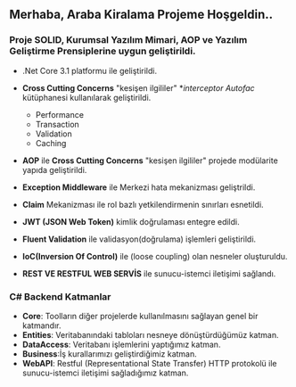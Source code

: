 ## Merhaba, Araba Kiralama Projeme Hoşgeldin..

 ### Proje SOLID, Kurumsal Yazılım Mimari, AOP ve Yazılım Geliştirme Prensiplerine uygun geliştirildi.
 
* .Net Core 3.1 platformu ile geliştirildi.
* **Cross Cutting Concerns** "kesişen ilgililer" **interceptor *Autofac** kütüphanesi kullanılarak geliştirildi.
  * Performance   
  * Transaction
  * Validation
  * Caching
  
* **AOP** ile **Cross Cutting Concerns** "kesişen ilgililer" projede modülarite yapıda geliştirildi. 
* **Exception Middleware** ile Merkezi hata mekanizması geliştrildi.
* **Claim** Mekanizması ile rol bazlı yetkilendirmenin sınırları esnetildi.
* **JWT (JSON Web Token)** kimlik doğrulaması entegre edildi.
* **Fluent Validation** ile validasyon(doğrulama) işlemleri geliştirildi.
* **IoC(Inversion Of Control)** ile (loose coupling) olan nesneler oluşturuldu.
* **REST VE RESTFUL WEB SERVİS** ile sunucu-istemci iletişimi sağlandı.

### C# Backend Katmanlar

* **Core**: Toolların diğer projelerde kullanılmasını sağlayan genel bir katmandır. 
* **Entities**: Veritabanındaki tabloları nesneye dönüştürdüğümüz katman.
* **DataAccess**: Veritabanı işlemlerini yaptığımız katman.
* **Business**:İş kurallarımızı geliştirdiğimiz katman.
* **WebAPI**: Restful (Representational State Transfer) HTTP protokolü ile sunucu-istemci iletişimi sağladığımız katman. 


